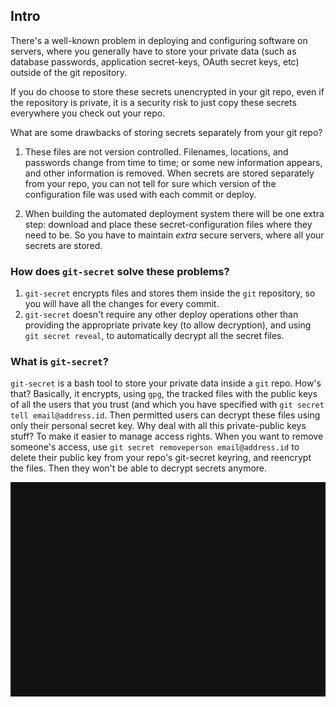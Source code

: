 
## Intro

There's a well-known problem in deploying and configuring software on servers, 
where you generally have to store your private data 
(such as database passwords, application secret-keys, OAuth secret keys, etc) 
outside of the git repository. 

If you do choose to store these secrets unencrypted in your git repo, 
even if the repository is private, it is a security risk to just copy 
these secrets everywhere you check out your repo.

What are some drawbacks of storing secrets separately from your git repo?

1. These files are not version controlled. 
Filenames, locations, and passwords change from time to time; 
or some new information appears, and other information is removed. 
When secrets are stored separately from your repo,
you can not tell for sure which version of the configuration file was used with each commit
or deploy.

2. When building the automated deployment system there will be one extra step: 
download and place these secret-configuration files where they need to be. 
So you have to maintain _extra_ secure servers, where all your secrets are stored.


### How does `git-secret` solve these problems?

1. `git-secret` encrypts files and stores them inside the `git` repository, so you will have all the changes for every commit.
2. `git-secret` doesn't require any other deploy operations other than providing the appropriate
private key (to allow decryption), and using `git secret reveal`, 
to automatically decrypt all the secret files.

### What is `git-secret`?

`git-secret` is a bash tool to store your private data inside a `git` repo. 
How's that? Basically, it encrypts, using `gpg`, the tracked files with the 
public keys of all the users that you trust (and which you have specified with
`git secret tell email@address.id`. 
Then permitted users can decrypt these files using only their personal secret key. 
Why deal with all this private-public keys stuff? 
To make it easier to manage access rights. 
When you want to remove someone's access, use `git secret removeperson email@address.id`
to delete their public key from your repo's git-secret keyring, and reencrypt the files. 
Then they won't be able to decrypt secrets anymore.

[![git-secret terminal preview](https://raw.githubusercontent.com/sobolevn/git-secret/master/git-secret.gif)](https://asciinema.org/a/41811?autoplay=1)
